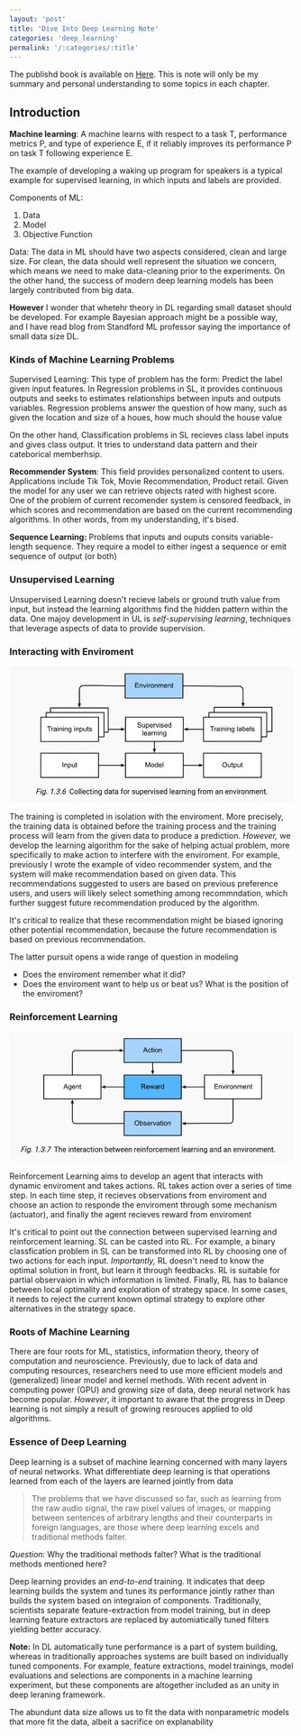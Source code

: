 ```yaml
---
layout: 'post'
title: 'Dive Into Deep Learning Note' 
categories: 'deep_learning'
permalink: '/:categories/:title'
---
```

The publishd book is available on [Here](https://d2l.ai/index.html). This is note will only be my summary and personal understanding to some topics in each chapter.

## Introduction

**Machine learning**: A machine learns with respect to a task T, performance metrics P, and type of experience E, if it reliably improves its performance P on task T following experience E.

The example of developing a waking up program for speakers is a typical example for supervised learning, in which inputs and labels are provided. 

Components of ML:

1. Data
2. Model
3. Objective Function

Data: 
The data in ML should have two aspects considered, clean and large size. For clean, the data should well represent the situation we concern, which means we need to make data-cleaning prior to the experiments. On the other hand, the success of modern deep learning models has been largely contributed from big data.

**However** I wonder that whetehr theory in DL regarding small dataset should be developed. For example Bayesian approach might be a possible way, and I have read blog from Standford ML professor saying the importance of small data size DL.

### Kinds of Machine Learning Problems

Supervised Learning: This type of problem has the form: Predict the label given input features.
In Regression problems in SL, it provides continuous outputs and seeks to estimates relationships between inputs and outputs variables.
Regression problems answer the question of how many, such as given the location and size of a houes, how much should the house value

On the other hand, Classification problems in SL recieves class label inputs and gives class output. It tries to understand data pattern
and their cateborical memberhsip.

**Recommender System**: This field provides personalized content to users. Applications include Tik Tok, Movie Recommendation, Product retail. Given the model for any user
we can retrieve objects rated with highest score. One of the problem of current recomender system is censored feedback, in which scores and recommendation are based on the current recommending algorithms. In other words, from my understanding, it's bised. 

**Sequence Learning:** Problems that inputs and ouputs consits variable-length sequence. They require a model to either ingest a sequence or emit sequence of output (or both)

### Unsupervised Learning

Unsupervised Learning doesn't recieve labels or ground truth value from input, but instead the learning algorithms find the hidden pattern within the data. 
One majoy development in UL is *self-supervising learning*, techniques that leverage aspects of data to provide supervision. 

### Interacting with Enviroment

![Supervised Learning Model Experiment Process](../pictures/supervised_learning_model.png)


The training is completed in isolation with the enviroment. More precisely, the training data is obtained before the training process and the training process
will learn from the given data to produce a prediction. *However,* we develop the learning algorithm for the sake of helping actual problem, more specifically
to make action to interfere with the enviroment. For example, previously I wrote the example of video recommender system, and the system will make recommendation based
on given data. This recommendations suggested to users are based on previous preference users, and users will likely select something among recommndation, which further suggest future recommendation produced by the algorithm.

It's critical to realize that these recommendation might be biased ignoring other potential recommendation, because the future recommendation is based on previous recommendation.

The latter pursuit opens a wide range of question in modeling

* Does the enviroment remember what it did?
* Does the enviroment want to help us or beat us? What is the position of the enviroment?

### Reinforcement Learning

![Reinforcement Learning Model](../pictures/reinforcement_learning.png)

Reinforcement Learning aims to develop an agent that interacts with dynamic enviroment and takes actions. RL takes action over a series of time step. In each time step, it recieves observations from enviroment and choose an action to responde the enviroment through some mechanism (actuator), and finally the agent recieves reward from enviroment

It's critical to point out the connection between supervised learning and reinforcement learning. SL can be casted into RL. For example, a binary classfication problem in SL can be transformed into RL by choosing one of two actions for each input. *Importantly,* RL doesn't need to know the optimal solution in front, but learn it through feedbacks. RL is suitable for partial observaion in which information is limited. Finally, RL has to balance between local optimality and exploration of strategy space. In some cases, it needs to reject the current known optimal strategy to explore other alternatives in the strategy space.

### Roots of Machine Learning

There are four roots for ML, statistics, information theory, theory of computation and neuroscience. Previously, due to lack of data and computing resources, researchers need to use more efficient models and (generalized) linear model and kernel methods. With recent advent in computing power (GPU) and growing size of data, deep neural network has become popular. *However*, it important to aware that the progress in Deep learning is not simply a result of growing resrouces applied to old algorithms.

### Essence of Deep Learning

Deep learning is a subset of machine learning concerned with many layers of neural networks. What differentiate deep learning is that operations learned from each of the layers are learned jointly from data

> The problems that we have discussed so far, such as learning from the raw audio signal, the raw pixel values of images, or mapping between sentences of arbitrary lengths and their counterparts in foreign languages, are those where deep learning excels and traditional methods falter.

*Question:* Why the traditional methods falter? What is the traditional methods mentioned here?


Deep learning provides an *end-to-end* training. It indicates that deep learning builds the system and tunes its performance jointly rather than builds the system based on integraion of components. Traditionally, scientists separate feature-extraction from model training, but in deep learning feature extractors are replaced by automiatically tuned filters yielding better accuracy.

**Note:** In DL automatically tune performance is a part of system building, whereas in traditionally approaches systems are built  based on individually tuned components.
For example, feature extractions, model trainings, model evaluations and selections are components in a machine learning experiment, but these components are altogether included as an unity in deep leraning framework. 

The abundunt data size allows us to fit the data with nonparametric models that more fit the data, albeit a sacrifice on explanability
